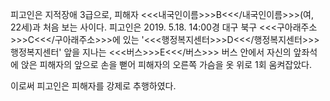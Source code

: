 피고인은 지적장애 3급으로, 피해자 <<<내국인이름>>>B<<</내국인이름>>>(여, 22세)과 처음 보는 사이다.
피고인은 2019. 5.18. 14:00경 대구 북구 <<<구아래주소>>>C<<</구아래주소>>>에 있는 '<<<행정복지센터>>>D<<</행정복지센터>>> 행정복지센터' 앞을 지나는 <<<버스>>>E<<</버스>>> 버스 안에서 자신의 앞좌석에 앉은 피해자의 앞으로 손을 뻗어 피해자의 오른쪽 가슴을 옷 위로 1회 움켜잡았다.

이로써 피고인은 피해자를 강제로 추행하였다.